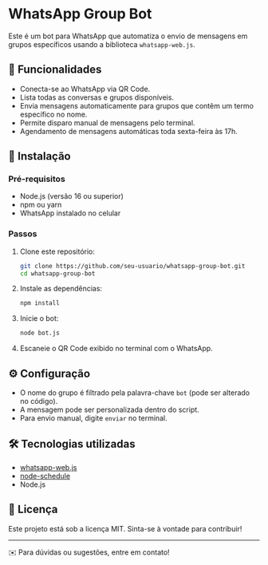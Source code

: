 # WhatsApp Group Bot

Este é um bot para WhatsApp que automatiza o envio de mensagens em grupos específicos usando a biblioteca `whatsapp-web.js`.

## 📌 Funcionalidades

- Conecta-se ao WhatsApp via QR Code.
- Lista todas as conversas e grupos disponíveis.
- Envia mensagens automaticamente para grupos que contêm um termo específico no nome.
- Permite disparo manual de mensagens pelo terminal.
- Agendamento de mensagens automáticas toda sexta-feira às 17h.

## 🚀 Instalação

### Pré-requisitos

- Node.js (versão 16 ou superior)
- npm ou yarn
- WhatsApp instalado no celular

### Passos

1. Clone este repositório:
   ```sh
   git clone https://github.com/seu-usuario/whatsapp-group-bot.git
   cd whatsapp-group-bot
   ```

2. Instale as dependências:
   ```sh
   npm install
   ```

3. Inicie o bot:
   ```sh
   node bot.js
   ```

4. Escaneie o QR Code exibido no terminal com o WhatsApp.

## ⚙️ Configuração

- O nome do grupo é filtrado pela palavra-chave `bot` (pode ser alterado no código).
- A mensagem pode ser personalizada dentro do script.
- Para envio manual, digite `enviar` no terminal.

## 🛠 Tecnologias utilizadas

- [whatsapp-web.js](https://github.com/pedroslopez/whatsapp-web.js)
- [node-schedule](https://www.npmjs.com/package/node-schedule)
- Node.js

## 📜 Licença

Este projeto está sob a licença MIT. Sinta-se à vontade para contribuir!

---

✉️ Para dúvidas ou sugestões, entre em contato!
